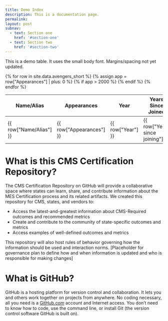 ```yaml
---
title: Demo Index
description: This is a documentation page.
permalink: 
layout: post
subnav:
  - text: Section one
    href: '#section-one'
  - text: Section two
    href: '#section-two'
---
```



This is a demo table. It uses the small body font. Margins/spacing not yet updated.

<table class="ds-c-table ds-c-table ds-text-body--sm">
    <thead>
        <tr>
            <th>Name/Alias</th>
            <th>Appearances</th>
            <th>Year</th>
            <th>Years Since Joined</th>
            <th>Died?</th>
            <th>Returned?</th>
            <th>Notes</th>
        </tr>
    </thead>
{% for row in site.data.avengers_short %}
    {% assign app = row["Appearances"] | plus: 0 %}
    {% if  app > 2000 %}
        <tr>
            <td>{{ row["Name/Alias"] }}</td>
            <td>{{ row["Appearances"] }}</td>
            <td>{{ row["Year"] }}</td>
            <td>{{ row["Years since joining"] }}</td>
            <td>{{ row["Death1"] }}</td>
            <td>{{ row["Return1"] }}</td>
            <td>{{ row["Notes"] }}</td>
        </tr>
    {% endif %}
{% endfor %}
</table>



# What is this CMS Certification Repository?
The CMS Certification Repository on GitHub will provide a collaborative space where states can learn, share, and contribute information about the MES Certification process and its related artifacts. We created this repository for CMS, states, and vendors to:
* Access the latest-and-greatest information about CMS-Required outcomes and recommended metrics
* Create and contribute to the community of state-specific outcomes and metrics
* Access examples of well-defined outcomes and metrics

This repository will also host rules of behavior governing how the information should be used and interaction norms.
[Placeholder for governance plan to define how and when information is updated and who is responsible for making changes]

# What is GitHub?
GitHub is a hosting platform for version control and collaboration. It lets you and others work together on projects from anywhere. No coding necessary, all you need is a [GitHub.com](https://github.com/) account and Internet access. You don’t need to know how to code, use the command line, or install Git (the version control software GitHub is built on).
